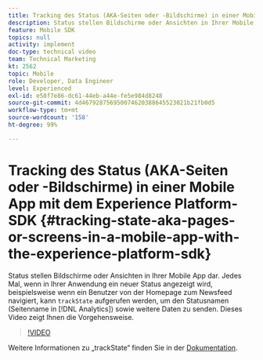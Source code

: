 ```yaml
---
title: Tracking des Status (AKA-Seiten oder -Bildschirme) in einer Mobile App mit dem Experience Platform-SDK
description: Status stellen Bildschirme oder Ansichten in Ihrer Mobile App dar. Jedes Mal, wenn in Ihrer Anwendung ein neuer Status angezeigt wird, beispielsweise wenn ein Benutzer von der Homepage zum Newsfeed navigiert, kann „trackState“ aufgerufen werden, um den Statusnamen (Seitenname in Analytics) sowie weitere Daten zu senden. Dieses Video zeigt Ihnen die Vorgehensweise.
feature: Mobile SDK
topics: null
activity: implement
doc-type: technical video
team: Technical Marketing
kt: 2562
topic: Mobile
role: Developer, Data Engineer
level: Experienced
exl-id: e58f7e86-dc61-44eb-a44e-fe5e984d8248
source-git-commit: 4d467928756950074620388645523021b21fb0d5
workflow-type: tm+mt
source-wordcount: '158'
ht-degree: 99%

---
```


# Tracking des Status (AKA-Seiten oder -Bildschirme) in einer Mobile App mit dem Experience Platform-SDK {#tracking-state-aka-pages-or-screens-in-a-mobile-app-with-the-experience-platform-sdk}

Status stellen Bildschirme oder Ansichten in Ihrer Mobile App dar. Jedes Mal, wenn in Ihrer Anwendung ein neuer Status angezeigt wird, beispielsweise wenn ein Benutzer von der Homepage zum Newsfeed navigiert, kann `trackState` aufgerufen werden, um den Statusnamen (Seitenname in [!DNL Analytics]) sowie weitere Daten zu senden. Dieses Video zeigt Ihnen die Vorgehensweise.

>[!VIDEO](https://video.tv.adobe.com/v/328314/?quality=12&learn=on&captions=ger)

Weitere Informationen zu „trackState“ finden Sie in der [Dokumentation](https://developer.adobe.com/client-sdks/documentation/getting-started/track-events/#track-app-states-and-screens-for-adobe-analytics).
